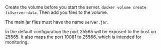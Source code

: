 Create the volume before you start the server.
`docker volume create ts3server-data`.
Then add you files to the volume.

The main jar files must have the name `server.jar`.

In the default configuration the port 25565 will be exposed to the host on 25565. It also maps the port 10081 to 25566, which is intended for monitoring. 